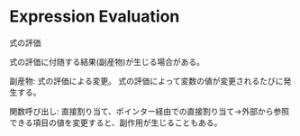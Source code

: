 # Expression Evaluation
式の評価

式の評価に付随する結果(副産物)が生じる場合がある。

副産物:
式の評価による変更。
式の評価によって変数の値が変更されるたびに発生する。

関数呼び出し:
直接割り当て、ポインター経由での直接割り当て→外部から参照できる項目の値を変更すると、副作用が生じることもある。
